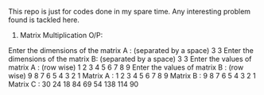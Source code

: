 This repo is just for codes done in my spare time.
Any interesting problem found is tackled here.

1. Matrix Multiplication
O/P:

Enter the dimensions of the matrix A : (separated by a space)
3 3
Enter the dimensions of the matrix B: (separated by a space)
3 3
Enter the values of matrix A : (row wise) 
1 2 3 4 5 6 7 8 9
Enter the values of matrix B : (row wise) 
9 8 7 6 5 4 3 2 1
Matrix A :
1 2 3 
4 5 6 
7 8 9 
Matrix B :
9 8 7 
6 5 4 
3 2 1 
Matrix C :
30 24 18 
84 69 54 
138 114 90 

